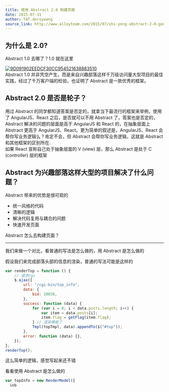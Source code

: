 ```yaml
---
title: 使用 Abstract 2.0 构建页面
date: 2015-07-31
author: TAT.dorsywang
source_link: http://www.alloyteam.com/2015/07/shi-yong-abstract-2-0-gou-jian-ye-mian/
---
```


<!-- {% raw %} - for jekyll -->

## 为什么是 2.0?

Abstract 1.0 去哪了？1.0 就在这里  

[![9D091902EEDCF30CC954521638883510](http://www.alloyteam.com/wp-content/uploads/2015/07/9D091902EEDCF30CC954521638883510.png)](http://www.alloyteam.com/wp-content/uploads/2015/07/9D091902EEDCF30CC954521638883510.png)  
Abstract 1.0 并非凭空产生，而是来自兴趣部落这样千万级访问量大型项目的最佳实践，经过了千万客户端的检验，也证明了 Abstract 是一款优秀的框架。

## Abstract 2.0 是否是轮子？

用过 Abstract 的同学都知道答案是否定的，就拿当下最流行的框架来举例，使用了 AngularJS、React 之后，是否就可以不用 Abstract 了，答案也是否定的，Abstract 解决的问题的层面是高于 AngularJS 和 React 的，在抽象层面上 Abstract 更高于 AngularJS、React。更为简单的叙述是，AngularJS、React 会帮你写业务逻辑么？肯定不会，但 Abstract 会帮你写业务逻辑，这就是 Abstract 和其他框架的区别所在.  
如果 React 宣称自己处于抽象层面的 V (view) 层，那么 Abstract 是处于 C (controller) 层的框架

## Abstract 为兴趣部落这样大型的项目解决了什么问题？

Abstract 带来的优势是很可观的

-   统一风格的代码
-   清晰的逻辑
-   解决代码复用与耦合的问题
-   快速开发页面

Abstract 怎么去构建页面？  

* * *

我们来做一个对比，看普通的写法是怎么做的，用 Abstract 是怎么做的

假设我们来完成部落头部的信息的渲染，普通的写法可能是这样的

```javascript
var renderTop = function () {
    // 请求cgi
    $.ajax({
        url: "/cgi-bin/top_info",
        data: {
            bid: 10038,
        },
        success: function (data) {
            for (var i = 0; i < data.posts.length; i++) {
                var item = data.posts[i];
                item.flag = getFlag(item.flag);
            } // 渲染模板了
            Tmpl(topTmpl, data).appendTo($("#top"));
        },
        error: function (data) {},
    });
};
renderTop();
```

这么简单的逻辑，感觉写起来还不错

看看使用 Abstract 是怎么做的

```javascript
var topInfo = new RenderModel({
  &nb
```


<!-- {% endraw %} - for jekyll -->